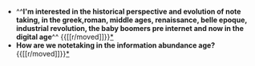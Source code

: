 - ^^**I'm interested in the historical perspective and evolution of note taking, in the greek,roman, middle ages, renaissance, belle epoque, industrial revolution, the baby boomers pre internet and now in the digital age**^^ {{[[r/moved]]}}[*](((JZa0zOgRo)))
- **How are we notetaking in the information abundance age?** {{[[r/moved]]}}[*](((gaoi11DNq)))
